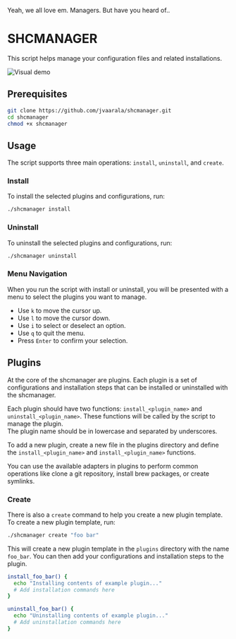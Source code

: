 Yeah, we all love em. Managers. But have you heard of..
# SHCMANAGER

This script helps manage your configuration files and related installations.

![Visual demo](https://github.com/jvaarala/shcmanager/blob/main/resources/visual_demo.gif)

## Prerequisites


```bash
git clone https://github.com/jvaarala/shcmanager.git
cd shcmanager
chmod +x shcmanager
```


## Usage

The script supports three main operations: `install`, `uninstall`, and `create`.

### Install

To install the selected plugins and configurations, run:

```sh
./shcmanager install
```

### Uninstall
To uninstall the selected plugins and configurations, run:

```sh
./shcmanager uninstall
```

### Menu Navigation
When you run the script with install or uninstall, you will be presented with a menu to select the plugins you want to manage.  
- Use `k` to move the cursor up.
- Use `l` to move the cursor down.
- Use `i` to select or deselect an option.
- Use `q` to quit the menu.
- Press `Enter` to confirm your selection.


## Plugins
At the core of the shcmanager are plugins. Each plugin is a set of configurations and installation steps that can be installed or uninstalled with the shcmanager.

Each plugin should have two functions: `install_<plugin_name>` and `uninstall_<plugin_name>`. These functions will be called by the script to manage the plugin.  
The plugin name should be in lowercase and separated by underscores.

To add a new plugin, create a new file in the plugins directory and define the `install_<plugin_name>` and `install_<plugin_name>` functions.

You can use the available adapters in plugins to perform common operations like clone a git repository, install brew packages, or create symlinks.


### Create
There is also a `create` command to help you create a new plugin template.
To create a new plugin template, run:
```sh
./shcmanager create "foo bar"
```

This will create a new plugin template in the `plugins` directory with the name `foo_bar`. You can then add your configurations and installation steps to the plugin.

```sh
install_foo_bar() {
  echo "Installing contents of example plugin..."
  # Add installation commands here
}

uninstall_foo_bar() {
  echo "Uninstalling contents of example plugin..."
  # Add uninstallation commands here
}
```


